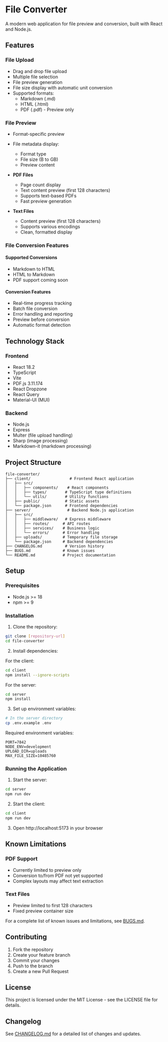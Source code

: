 # File Converter

A modern web application for file preview and conversion, built with React and Node.js.

## Features

### File Upload
- Drag and drop file upload
- Multiple file selection
- File preview generation
- File size display with automatic unit conversion
- Supported formats:
  * Markdown (.md)
  * HTML (.html)
  * PDF (.pdf) - Preview only

### File Preview
- Format-specific preview
- File metadata display:
  * Format type
  * File size (B to GB)
  * Preview content

- **PDF Files**
  - Page count display
  - Text content preview (first 128 characters)
  - Supports text-based PDFs
  - Fast preview generation

- **Text Files**
  - Content preview (first 128 characters)
  - Supports various encodings
  - Clean, formatted display

### File Conversion Features

#### Supported Conversions
- Markdown to HTML
- HTML to Markdown
- PDF support coming soon

#### Conversion Features
- Real-time progress tracking
- Batch file conversion
- Error handling and reporting
- Preview before conversion
- Automatic format detection

## Technology Stack

### Frontend
- React 18.2
- TypeScript
- Vite
- PDF.js 3.11.174
- React Dropzone
- React Query
- Material-UI (MUI)

### Backend
- Node.js
- Express
- Multer (file upload handling)
- Sharp (image processing)
- Markdown-it (markdown processing)

## Project Structure

```
file-converter/
├── client/                 # Frontend React application
│   ├── src/
│   │   ├── components/    # React components
│   │   ├── types/        # TypeScript type definitions
│   │   └── utils/        # Utility functions
│   ├── public/           # Static assets
│   └── package.json      # Frontend dependencies
├── server/                # Backend Node.js application
│   ├── src/
│   │   ├── middleware/   # Express middleware
│   │   ├── routes/      # API routes
│   │   ├── services/    # Business logic
│   │   └── errors/      # Error handling
│   ├── uploads/         # Temporary file storage
│   └── package.json     # Backend dependencies
├── CHANGELOG.md          # Version history
├── BUGS.md              # Known issues
└── README.md            # Project documentation
```

## Setup

### Prerequisites
- Node.js >= 18
- npm >= 9

### Installation

1. Clone the repository:
```bash
git clone [repository-url]
cd file-converter
```

2. Install dependencies:

For the client:
```bash
cd client
npm install --ignore-scripts
```

For the server:
```bash
cd server
npm install
```

3. Set up environment variables:
```bash
# In the server directory
cp .env.example .env
```

Required environment variables:
```
PORT=7842
NODE_ENV=development
UPLOAD_DIR=uploads
MAX_FILE_SIZE=10485760
```

### Running the Application

1. Start the server:
```bash
cd server
npm run dev
```

2. Start the client:
```bash
cd client
npm run dev
```

3. Open http://localhost:5173 in your browser

## Known Limitations

### PDF Support
- Currently limited to preview only
- Conversion to/from PDF not yet supported
- Complex layouts may affect text extraction

### Text Files
- Preview limited to first 128 characters
- Fixed preview container size

For a complete list of known issues and limitations, see [BUGS.md](BUGS.md).

## Contributing

1. Fork the repository
2. Create your feature branch
3. Commit your changes
4. Push to the branch
5. Create a new Pull Request

## License

This project is licensed under the MIT License - see the LICENSE file for details.

## Changelog

See [CHANGELOG.md](CHANGELOG.md) for a detailed list of changes and updates.
